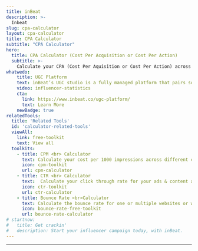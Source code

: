 ```yaml
---
title: inBeat
description: >-
  Inbeat
slug: cpa-calculator
layout: cpa-calculator
title: CPA Calculator
subtitle: "CPA Calculator"
hero:
  title: CPA Calculator (Cost Per Acquisition or Cost Per Action)
  subtitle: >-
    Calculate your CPA (Cost Per Aquisition or Cost Per Action) across different channels or multiple campaigns 
whatwedo:
    title: UGC Platform
    text: inBeat’s UGC studio is a fully managed platform that pairs social media creators & brands to generate high quality UGC at scale. 
    video: influencer-statistics  
    cta:
      link: https://www.inbeat.co/ugc-platform/
      text: Learn More
    newBadge: true
relatedTools:
  title: 'Related Tools'
  id: 'calculator-related-tools'
  viewAll: 
    link: free-toolkit
    text: View all
  toolkits:
    - title: CPM <br> Calculator
      text: Calculate your cost per 1000 impressions across different channels or multiple campaigns 
      icon: cpm-toolkit
      url: cpm-calculator
    - title: CTR <br> Calculator
      text:  Calculate your click through rate for your ads & content across different channels or multiple campaigns.
      icon: ctr-toolkit
      url: ctr-calculator
    - title: Bounce Rate <br>Calculator
      text: Calculate the bounce rate for one or multiple websites or webpages.
      icon: bounce-rate-free-toolkit
      url: bounce-rate-calculator
# startnow:
#   title: Get crackin'
#   description: Start your influencer campaign today, with inBeat.
---
```


---
